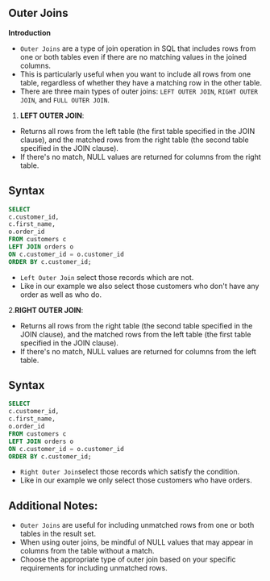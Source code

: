 ## Outer Joins

**Introduction**

- `Outer Joins` are a type of join operation in SQL that includes rows from one or both tables even if there are no matching values in the joined columns.
-  This is particularly useful when you want to include all rows from one table, regardless of whether they have a matching row in the other table.
- There are three main types of outer joins: `LEFT OUTER JOIN`, `RIGHT OUTER JOIN`, and `FULL OUTER JOIN`. 


1. **LEFT OUTER JOIN**:
- Returns all rows from the left table (the first table specified in the JOIN clause), and the matched rows from the right table (the second table specified in the JOIN clause).
- If there's no match, NULL values are returned for columns from the right table.

## Syntax

```sql
SELECT 
c.customer_id, 
c.first_name, 
o.order_id 
FROM customers c 
LEFT JOIN orders o 
ON c.customer_id = o.customer_id 
ORDER BY c.customer_id;
```
- `Left Outer Join` select those records which are not.
- Like in our example we also select those customers who don't have any order as well as who do.

2.**RIGHT OUTER JOIN**:
- Returns all rows from the right table (the second table specified in the JOIN clause), and the matched rows from the left table (the first table specified in the JOIN clause).
- If there's no match, NULL values are returned for columns from the left table.

## Syntax

```sql
SELECT 
c.customer_id, 
c.first_name, 
o.order_id 
FROM customers c 
LEFT JOIN orders o 
ON c.customer_id = o.customer_id 
ORDER BY c.customer_id;
```

- `Right Outer Join`select those records which satisfy the condition.
- Like in our example we only select those customers who have orders.

## Additional Notes:

- `Outer Joins` are useful for including unmatched rows from one or both tables in the result set.
- When using outer joins, be mindful of NULL values that may appear in columns from the table without a match.
- Choose the appropriate type of outer join based on your specific requirements for including unmatched rows.



















